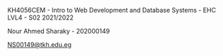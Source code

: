 KH4056CEM - Intro to Web Development and Database Systems - EHC LVL4 - S02 2021/2022

Nour Ahmed Sharaky - 202000149

NS00149@tkh.edu.eg
